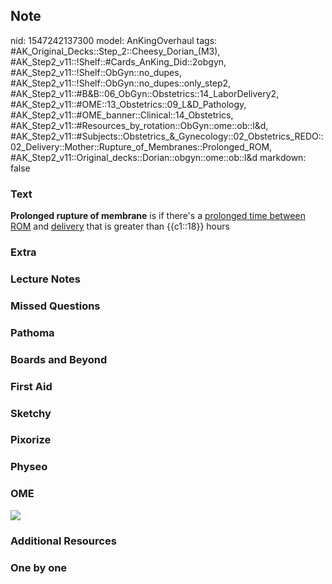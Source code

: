 ## Note
nid: 1547242137300
model: AnKingOverhaul
tags: #AK_Original_Decks::Step_2::Cheesy_Dorian_(M3), #AK_Step2_v11::!Shelf::#Cards_AnKing_Did::2obgyn, #AK_Step2_v11::!Shelf::ObGyn::no_dupes, #AK_Step2_v11::!Shelf::ObGyn::no_dupes::only_step2, #AK_Step2_v11::#B&B::06_ObGyn::Obstetrics::14_LaborDelivery2, #AK_Step2_v11::#OME::13_Obstetrics::09_L&D_Pathology, #AK_Step2_v11::#OME_banner::Clinical::14_Obstetrics, #AK_Step2_v11::#Resources_by_rotation::ObGyn::ome::ob::l&d, #AK_Step2_v11::#Subjects::Obstetrics_&_Gynecology::02_Obstetrics_REDO::02_Delivery::Mother::Rupture_of_Membranes::Prolonged_ROM, #AK_Step2_v11::Original_decks::Dorian::obgyn::ome::ob::l&d
markdown: false

### Text
<b>Prolonged rupture of membrane</b> is if there's a <u>prolonged
time between ROM</u> and <u>delivery</u> that is greater than
{{c1::18}} hours

### Extra


### Lecture Notes


### Missed Questions


### Pathoma


### Boards and Beyond


### First Aid


### Sketchy


### Pixorize


### Physeo


### OME
<div class="ome-widget">
  <a href=
  "https://onlinemeded.org/spa/obstetrics?ref=anki"><img src=
  "_OME_AnkiFlashcards_Topic_5.png"></a>
</div>

### Additional Resources


### One by one

